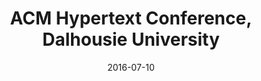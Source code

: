 ---
title: ACM Hypertext Conference, Dalhousie University 
date: "2016-07-10"
end: "2016-07-13"
location: Halifax, Nova Scotia
credit: James Blustein
images: [image01-lg.jpg]
thumbs: [image01-thb.jpg]
---